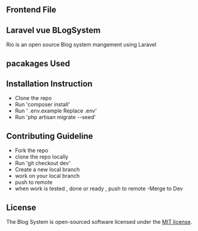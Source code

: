 
## Frontend File
## Laravel vue BLogSystem 

Rio is an open source Blog system   mangement  using Laravel 

## pacakages  Used

## Installation Instruction

- Clone the repo
- Run 'composer install'
- Run  ' .env.example Replace .env'
- Run 'php artisan migrate --seed'



## Contributing Guideline

- Fork the repo
- clone the repo locally
- Run 'git checkout dev'
- Create a new local branch
- work on your local branch
- push to remote
- when work is tested , done or ready , push to remote
-Merge to Dev


## License

The  Blog System is open-sourced software licensed under the [MIT license](https://opensource.org/licenses/MIT).
